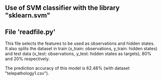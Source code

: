 Use of SVM classifier with the library "sklearn.svm"
-----------------------------------------------------

File 'readfile.py'
------------------
This file selects the features to be used as observations and hidden states. It also splits the dataset in train (x_train: observations, y_train: hidden states) and test data (x_test: observations, y_test: hidden states as targets), 80% and 20% respectively.

The prediction accuracy of this model is 62.48% (with dataset "telepathology1.csv").
